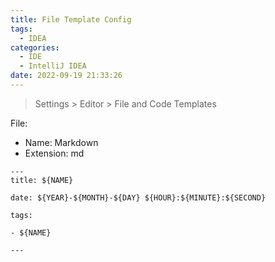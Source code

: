```yaml
---
title: File Template Config
tags:
  - IDEA
categories:
  - IDE
  - IntelliJ IDEA
date: 2022-09-19 21:33:26
---
```


> Settings > Editor > File and Code Templates

File:

- Name: Markdown
- Extension: md

```
---
title: ${NAME}

date: ${YEAR}-${MONTH}-${DAY} ${HOUR}:${MINUTE}:${SECOND}

tags:

- ${NAME}

---
```